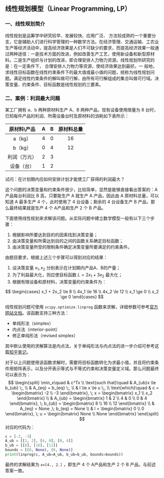 ## 线性规划模型（Linear Programming, LP）

### 一、线性规划简介

线性规划是运筹学中研究较早、发展较快、应用广泛、 方法较成熟的一个重要分支，它是辅助人们进行科学管理的一种数学方法。在经济管理、交通运输、工农业生产等经济活动中，提高经济效果是人们不可缺少的要求，而提高经济效果一般通过两种途径：一是技术方面的改进，例如改善生产工艺，使用新设备和新型原材料。二是生产组织与计划的改进，即合理安排人力物力资源。线性规划所研究的是：在一定条件下， 合理安排人力物力等资源，使经济效果达到最好。一 般地，求线性目标函数在线性约束条件下的最大值或最小值的问题，统称为线性规划问题。满足线性约束条件的解叫做可行解，由所有可行解组成的集合叫做可行域。决策变量、约束条件、目标函数是线性规划的三要素。

### 二、案例：利润最大问题

某工厂拥有 a、b 两种原材料生产 A、B 两种产品，现有设备使用限量为 8 台时，已知每件产品的利润、所需设备台时及原材料的消耗如下表所示：

| 原材料\产品  |  A   |  B   | 原材料总量 |
| :----------: | :--: | :--: | :--------: |
|   a（kg）    |  4   |  0   |     16     |
|   b（kg）    |  0   |  4   |     12     |
| 利润（万元） |  2   |  3   |            |
|  设备（台）  |  1   |  2   |            |

试问：在计划期内应如何安排计划才能使工厂获得的利润最大？

这个问题的决策变量和约束条件很少，比较简单，显然是能够直接看出答案的：A 产品每台利润比 B 高，只要能生产 A 就生产 A 产品，因此由 A 原材料总量，可以知道 A 最多生产 4 个，此时使用了 4 台设备；剩余的 4 台设备生产 B 产品，那么最终结果就是生产 4 个 A产品和生产 2 个 B 产品。

下面使用线性规划来求解该问题。从实际问题中建立数学模型一般有以下三个步骤：

1. 根据影响所要达到目的的因素找到决策变量；
2. 由决策变量和所需达到目的之间的函数关系确定目标函数；
3. 由决策变量所受的限制条件确定决策变量所要满足的约束条件。

由题目要求，根据上述三个步骤可以得到对应的结果：

1. 设决策变量 $x_1, x_2$ 分别表示在计划期内产品A、B的产量；
2. 为了利益最大化，则应使目标函数 $L=2x_1 + 3x_2$ 最大化；
3. 根据有限设备和原材料，决策变量的约束条件为：

$$
\begin{cases}
x_1 + 2x_2 \le 8 \\
4x_1 \le 16 \\
4x_2 \le 12 \\
x_1 \ge 0 \\
x_2 \ge 0
\end{cases}
$$

线性规划问题可使用 `scipy.optimize.linprog` 函数来求解，详细参数可参考[官方网站文档][1]。该函数支持三种方法：

- 单纯形法（simplex）
- 内点法（interior-point）
- 修正单纯形法（revised simplex）

其中默认使用的求解算法是内点法，关于单纯形法与内点法的进一步介绍可参考这篇[知乎笔记][2]。

对于以上问题使用该函数求解时，需要将目标函数转化为求最小值，并且将约束条件用矩阵表示，以及分开表示等式与不等式约束和决策变量定义域。那么问题最终可以表示为：
$$
\begin{split}
\min_x\quad & c^Tx \\
\text{such that}\quad & A_{ub}x \le b_{ub} \;, \\
& A_{eq} = b_{eq} \;, \\
& l \le x \le u \;, \\
\text{which}\quad & c = \begin{bmatrix} -2 \\ -3 \end{bmatrix},
\; x = \begin{bmatrix} x_1 \\ x_2 \end{bmatrix} \\
& A_{ub} = \begin{bmatrix} 1 & 2 \\ 4 & 0 \\ 0 & 4 \end{bmatrix},
\; b_{ub} = \begin{bmatrix} 8 \\ 16 \\ 12 \end{bmatrix} \\
& A_{eq} = None ,\; b_{eq} = None \\
& l = \begin{bmatrix} 0 \\ 0 \end{bmatrix},
\; u = \begin{bmatrix} None \\ None \end{bmatrix}
\end{split}
$$
对应的代码为：

```python
c = [-2, -3]
A_ub = [[1, 2], [4, 0], [0, 4]]
b_ub = [[8], [16], [12]]
bounds = [(0, None), (0, None)]
print(linprog(c, A_ub=A_ub, b_ub=b_ub, bounds=bounds))
```

最终的求解结果为 `x=[4., 2.]` ，即生产 4 个 A产品和生产 2 个 B 产品，与前述答案一致。

[1]: https://docs.scipy.org/doc/scipy/reference/generated/scipy.optimize.linprog.html#scipy.optimize.linprog	"查看linprog官方文档"
[2]: https://zhuanlan.zhihu.com/p/165930639	"数值优化|笔记整理（A）——线性规划中的单纯形法与内点法"
